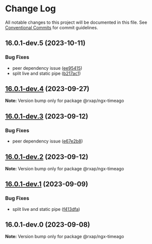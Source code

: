 # Change Log

All notable changes to this project will be documented in this file.
See [Conventional Commits](https://conventionalcommits.org) for commit guidelines.

## 16.0.1-dev.5 (2023-10-11)

### Bug Fixes

- peer dependency issue ([ee95415](https://gitlab.com/rxap/packages/commit/ee95415370d9ef2396916d6c25061a0df791034a))
- split live and static pipe ([b217ac1](https://gitlab.com/rxap/packages/commit/b217ac1ba9f0823e16ac9adf2cfd0cfa59abd3f0))

## [16.0.1-dev.4](https://gitlab.com/rxap/packages/compare/@rxap/ngx-timeago@16.0.1-dev.3...@rxap/ngx-timeago@16.0.1-dev.4) (2023-09-27)

**Note:** Version bump only for package @rxap/ngx-timeago

## [16.0.1-dev.3](https://gitlab.com/rxap/packages/compare/@rxap/ngx-timeago@16.0.1-dev.2...@rxap/ngx-timeago@16.0.1-dev.3) (2023-09-12)

### Bug Fixes

- peer dependency issue ([e67e2b8](https://gitlab.com/rxap/packages/commit/e67e2b8eb884b598536d16c2c544a9ad9be5b53e))

## [16.0.1-dev.2](https://gitlab.com/rxap/packages/compare/@rxap/ngx-timeago@16.0.1-dev.1...@rxap/ngx-timeago@16.0.1-dev.2) (2023-09-12)

**Note:** Version bump only for package @rxap/ngx-timeago

## [16.0.1-dev.1](https://gitlab.com/rxap/packages/compare/@rxap/ngx-timeago@16.0.1-dev.0...@rxap/ngx-timeago@16.0.1-dev.1) (2023-09-09)

### Bug Fixes

- split live and static pipe ([f413dfa](https://gitlab.com/rxap/packages/commit/f413dfa9df8cf99b5a3f079cbb682a20d57e2f30))

## 16.0.1-dev.0 (2023-09-08)

**Note:** Version bump only for package @rxap/ngx-timeago
